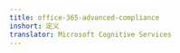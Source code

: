 ```yaml
---
title: office-365-advanced-compliance
inshort: 定义
translator: Microsoft Cognitive Services
---
```




